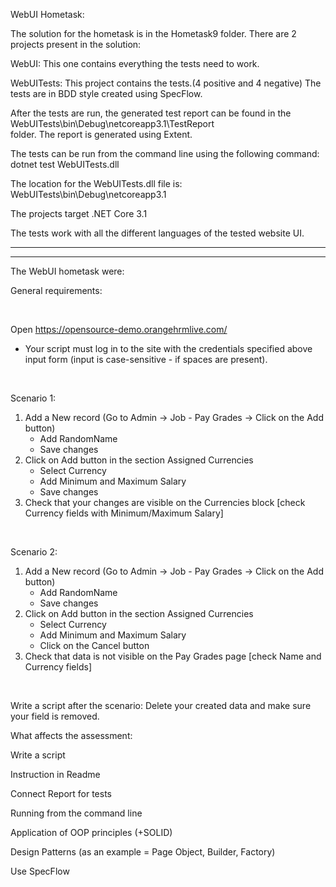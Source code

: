WebUI Hometask:

The solution for the hometask is in the Hometask9 folder.
There are 2 projects present in the solution:

WebUI: 		This one contains everything the tests need to work.

WebUITests: 	This project contains the tests.(4 positive and 4 negative)
		The tests are in BDD style created using SpecFlow.

After the tests are run, the generated test report can be found in the
WebUITests\bin\Debug\netcoreapp3.1\TestReport\
folder. The report is generated using Extent.

The tests can be run from the command line using the following command:
dotnet test WebUITests.dll

The location for the WebUITests.dll file is: WebUITests\bin\Debug\netcoreapp3.1

The projects target .NET Core 3.1

The tests work with all the different languages of the tested website UI.

________________________________
________________________________

The WebUI hometask were:

General requirements:

 

Open https://opensource-demo.orangehrmlive.com/
- Your script must log in to the site with the credentials specified above
input form (input is case-sensitive - if spaces are present).

 


Scenario 1:
1. Add a New record (Go to Admin -> Job - Pay Grades -> Click on the Add button)
    * Add RandomName
    * Save changes
2. Click on Add button in the section Assigned Currencies
    * Select Currency
    * Add Minimum and Maximum Salary
    * Save changes          
3. Check that your changes are visible on the Currencies block [check Currency fields with Minimum/Maximum Salary]

 

Scenario 2:
1. Add a New record (Go to Admin -> Job - Pay Grades -> Click on the Add button)
    * Add RandomName
    * Save changes
2. Click on Add button in the section Assigned Currencies
    * Select Currency
    * Add Minimum and Maximum Salary
    * Click on the Cancel button
3. Check that data is not visible on the Pay Grades page [check Name and Currency fields]

 

Write a script after the scenario:
Delete your created data and make sure your field is removed.

What affects the assessment: 

Write a script 

Instruction in Readme 
		
Connect Report for tests
		 
Running from the command line
		
Application of OOP principles (+SOLID)
				
Design Patterns (as an example = Page Object, Builder, Factory)
				
Use SpecFlow
